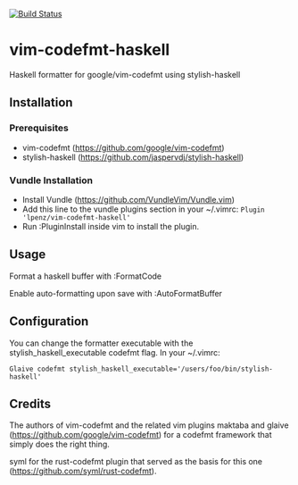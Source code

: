 [![Build Status](https://travis-ci.org/lpenz/vim-codefmt-haskell.png?branch=master)](https://travis-ci.org/lpenz/vim-codefmt-haskell)

# vim-codefmt-haskell

Haskell formatter for google/vim-codefmt using stylish-haskell


## Installation


### Prerequisites

* vim-codefmt (https://github.com/google/vim-codefmt)
* stylish-haskell (https://github.com/jaspervdj/stylish-haskell)


### Vundle Installation

* Install Vundle (https://github.com/VundleVim/Vundle.vim)
* Add this line to the vundle plugins section in your ~/.vimrc:
```Plugin 'lpenz/vim-codefmt-haskell'```
* Run :PluginInstall inside vim to install the plugin.


## Usage

Format a haskell buffer with :FormatCode

Enable auto-formatting upon save with :AutoFormatBuffer


## Configuration

You can change the formatter executable with the stylish_haskell_executable codefmt flag.
In your ~/.vimrc:

```Glaive codefmt stylish_haskell_executable='/users/foo/bin/stylish-haskell'```


## Credits

The authors of vim-codefmt and the related vim plugins maktaba and glaive
(https://github.com/google/vim-codefmt) for a codefmt framework that simply
does the right thing.

syml for the rust-codefmt plugin that served as the basis for this one
(https://github.com/syml/rust-codefmt).
